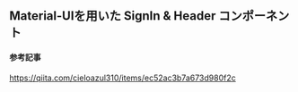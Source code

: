 ## Material-UIを用いた SignIn & Header コンポーネント

#### 参考記事
https://qiita.com/cieloazul310/items/ec52ac3b7a673d980f2c
